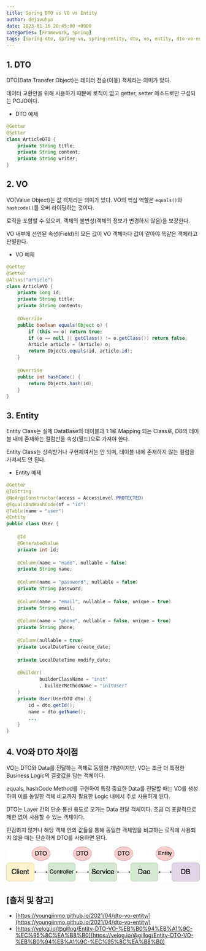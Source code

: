 ```yaml
---
title: Spring DTO vs VO vs Entity
author: dejavuhyo
date: 2023-01-16 20:45:00 +0900
categories: [Framework, Spring]
tags: [spring-dto, spring-vo, spring-entity, dto, vo, entity, dto-vo-entity, dto-vo-entity-비교]
---
```


## 1. DTO
DTO(Data Transfer Object)는 데이터 전송(이동) 객체라는 의미가 있다.

데이터 교환만을 위해 사용하기 때문에 로직이 없고 getter, setter 메소드로만 구성되는 POJO이다.

* DTO 예제

```java
@Getter
@Setter
class ArticleDTO {
    private String title;
    private String content;
    private String writer;
}

```

## 2. VO
VO(Value Object)는 값 객체라는 의미가 있다. VO의 핵심 역할은 `equals()`와 `hashcode()`를 오버 라이딩하는 것이다.

로직을 포함할 수 있으며, 객체의 불변성(객체의 정보가 변경하지 않음)을 보장한다.

VO 내부에 선언된 속성(Field)의 모든 값이 VO 객체마다 값이 같아야 똑같은 객체라고 판별한다.

* VO 예제

```java
@Getter
@Setter
@Alias("article")
class ArticleVO {
    private Long id;
    private String title;
    private String contents;

    @Override
    public boolean equals(Object o) {
        if (this == o) return true;
        if (o == null || getClass() != o.getClass()) return false;
        Article article = (Article) o;
        return Objects.equals(id, article.id);
    }

    @Override
    public int hashCode() {
        return Objects.hash(id);
    }
}
```

## 3. Entity
Entity Class는 실제 DataBase의 테이블과 1:1로 Mapping 되는 Class로, DB의 테이블 내에 존재하는 컬럼만을 속성(필드)으로 가져야 한다.

Entity Class는 상속받거나 구현체여서는 안 되며, 테이블 내에 존재하지 않는 컬럼을 가져서도 안 된다.

* Entity 예제

```java
@Getter
@ToString
@NoArgsConstructor(access = AccessLevel.PROTECTED)
@EqualsAndHashCode(of = "id")
@Table(name = "user")
@Entity
public class User {

    @Id
    @GeneratedValue
    private int id;

    @Column(name = "name", nullable = false)
    private String name;

    @Column(name = "password", nullable = false)
    private String password;

    @Column(name = "email", nullable = false, unique = true)
    private String email;

    @Column(name = "phone", nullable = false, unique = true)
    private String phone;

    @Column(nullable = true)
    private LocalDateTime create_date;

    private LocalDateTime modify_date;

    @Builder(
            builderClassName = "init"
            , builderMethodName = "initUser"
    )
    private User(UserDTO dto) {
        id = dto.getId();
        name = dto.getName();
        ...
    }
}
```

## 4. VO와 DTO 차이점
VO는 DTO와 Data를 전달하는 객체로 동일한 개념이지만, VO는 조금 더 특정한 Business Logic의 결괏값을 담는 객체이다.

equals, hashCode Method를 구현하여 특정 중요한 Data를 전달할 때는 VO를 생성하여 이를 동일한 객체 비교까지 필요한 Logic 내에서 주로 사용하게 된다.

DTO는 Layer 간의 단순 통신 용도로 오가는 Data 전달 객체이다. 조금 더 포괄적으로 제한 없이 사용할 수 있는 객체이다.

민감하지 않거나 해당 객체 안의 값들을 통해 동일한 객체임을 비교하는 로직에 사용되지 않을 때는 단순하게 DTO를 사용하면 된다.

![dto-vo-entity](/assets/img/2023-01-16-spring-dto-vo-entity/dto-vo-entity.png)

## [출처 및 참고]
* [https://youngjinmo.github.io/2021/04/dto-vo-entity/](https://youngjinmo.github.io/2021/04/dto-vo-entity/)
* [https://velog.io/@gillog/Entity-DTO-VO-%EB%B0%94%EB%A1%9C-%EC%95%8C%EA%B8%B0](https://velog.io/@gillog/Entity-DTO-VO-%EB%B0%94%EB%A1%9C-%EC%95%8C%EA%B8%B0)

